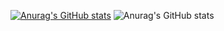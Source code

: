 [![Anurag's GitHub stats](https://github-readme-stats.vercel.app/api?username=KeitaShimura)](https://github.com/anuraghazra/github-readme-stats&theme=radical)
![Anurag's GitHub stats](https://github-profile-summary-cards.vercel.app/api/cards/profile-details?username=KeitaShimura&theme=dracula&theme=radical)


